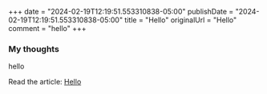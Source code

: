 +++
date = "2024-02-19T12:19:51.553310838-05:00"
publishDate = "2024-02-19T12:19:51.553310838-05:00"
title = "Hello"
originalUrl = "Hello"
comment = "hello"
+++

### My thoughts

hello

Read the article: [Hello](Hello)
